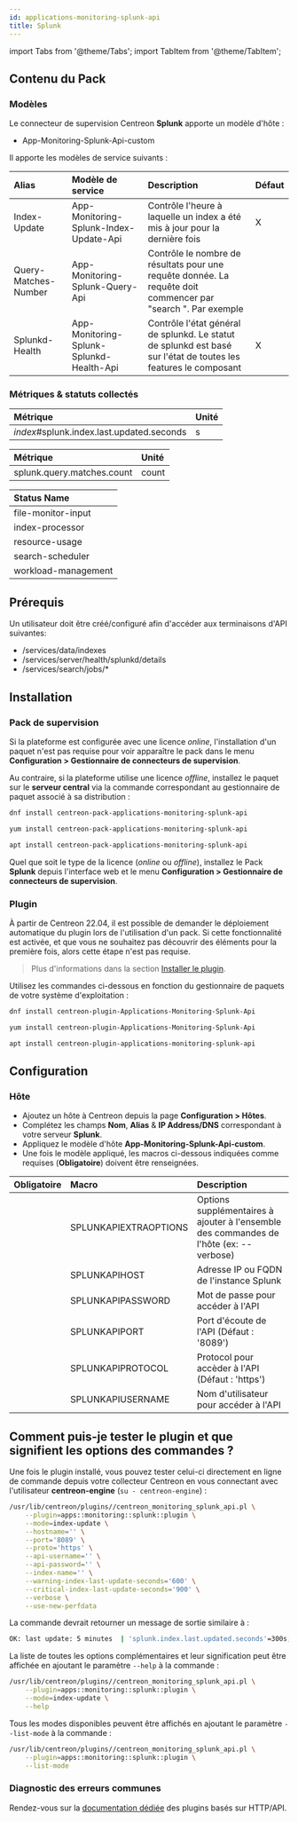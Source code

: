 ```yaml
---
id: applications-monitoring-splunk-api
title: Splunk
---
```

import Tabs from '@theme/Tabs';
import TabItem from '@theme/TabItem';


## Contenu du Pack

### Modèles

Le connecteur de supervision Centreon **Splunk** apporte un modèle d'hôte :

* App-Monitoring-Splunk-Api-custom

Il apporte les modèles de service suivants :

| Alias                | Modèle de service                        | Description                                                                                                      | Défaut |
|:---------------------|:-----------------------------------------|:-----------------------------------------------------------------------------------------------------------------|:-------|
| Index-Update         | App-Monitoring-Splunk-Index-Update-Api   | Contrôle l'heure à laquelle un index a été mis à jour pour la dernière fois                                      | X      |
| Query-Matches-Number | App-Monitoring-Splunk-Query-Api          | Contrôle le nombre de résultats pour une requête donnée. La requête doit commencer par "search ". Par exemple    |        |
| Splunkd-Health       | App-Monitoring-Splunk-Splunkd-Health-Api | Contrôle l'état général de splunkd. Le statut de splunkd est basé sur l'état de toutes les features le composant | X      |

### Métriques & statuts collectés

<Tabs groupId="sync">
<TabItem value="Index-Update" label="Index-Update">

| Métrique                                  | Unité |
|:------------------------------------------|:------|
| *index*#splunk.index.last.updated.seconds | s     |

</TabItem>
<TabItem value="Query-Matches-Number" label="Query-Matches-Number">

| Métrique                   | Unité |
|:---------------------------|:------|
| splunk.query.matches.count | count |

</TabItem>
<TabItem value="Splunkd-Health" label="Splunkd-Health">

| Status Name         |
|:--------------------|
| file-monitor-input  |
| index-processor     |
| resource-usage      |
| search-scheduler    |
| workload-management |

</TabItem>
</Tabs>

## Prérequis

Un utilisateur doit être créé/configuré afin d'accéder aux terminaisons d'API suivantes: 
- /services/data/indexes
- /services/server/health/splunkd/details
- /services/search/jobs/*

## Installation

### Pack de supervision

Si la plateforme est configurée avec une licence *online*, l'installation d'un paquet
n'est pas requise pour voir apparaître le pack dans le menu **Configuration > Gestionnaire de connecteurs de supervision**.

Au contraire, si la plateforme utilise une licence *offline*, installez le paquet
sur le **serveur central** via la commande correspondant au gestionnaire de paquet
associé à sa distribution :

<Tabs groupId="sync">
<TabItem value="Alma / RHEL / Oracle Linux 8" label="Alma / RHEL / Oracle Linux 8">

```bash
dnf install centreon-pack-applications-monitoring-splunk-api
```

</TabItem>
<TabItem value="CentOS 7" label="CentOS 7">

```bash
yum install centreon-pack-applications-monitoring-splunk-api
```

</TabItem>
<TabItem value="Debian 11" label="Debian 11">

```bash
apt install centreon-pack-applications-monitoring-splunk-api
```

</TabItem>
</Tabs>

Quel que soit le type de la licence (*online* ou *offline*), installez le Pack **Splunk**
depuis l'interface web et le menu **Configuration > Gestionnaire de connecteurs de supervision**.

### Plugin

À partir de Centreon 22.04, il est possible de demander le déploiement automatique
du plugin lors de l'utilisation d'un pack. Si cette fonctionnalité est activée, et
que vous ne souhaitez pas découvrir des éléments pour la première fois, alors cette
étape n'est pas requise.

> Plus d'informations dans la section [Installer le plugin](/docs/monitoring/pluginpacks#installer-le-plugin).

Utilisez les commandes ci-dessous en fonction du gestionnaire de paquets de votre système d'exploitation :

<Tabs groupId="sync">
<TabItem value="Alma / RHEL / Oracle Linux 8" label="Alma / RHEL / Oracle Linux 8">

```bash
dnf install centreon-plugin-Applications-Monitoring-Splunk-Api
```

</TabItem>
<TabItem value="CentOS 7" label="CentOS 7">

```bash
yum install centreon-plugin-Applications-Monitoring-Splunk-Api
```

</TabItem>
<TabItem value="Debian 11" label="Debian 11">

```bash
apt install centreon-plugin-applications-monitoring-splunk-api
```

</TabItem>
</Tabs>

## Configuration

### Hôte

* Ajoutez un hôte à Centreon depuis la page **Configuration > Hôtes**.
* Complétez les champs **Nom**, **Alias** & **IP Address/DNS** correspondant à votre serveur **Splunk**.
* Appliquez le modèle d'hôte **App-Monitoring-Splunk-Api-custom**.
* Une fois le modèle appliqué, les macros ci-dessous indiquées comme requises (**Obligatoire**) doivent être renseignées.

| Obligatoire | Macro                 | Description                                                                            |
|:------------|:----------------------|:---------------------------------------------------------------------------------------|
|             | SPLUNKAPIEXTRAOPTIONS | Options supplémentaires à ajouter à l'ensemble des commandes de l'hôte (ex: --verbose) |
|             | SPLUNKAPIHOST         | Adresse IP ou FQDN de l'instance Splunk                                                |
|             | SPLUNKAPIPASSWORD     | Mot de passe pour accéder à l'API                                                      |
|             | SPLUNKAPIPORT         | Port d'écoute de l'API (Défaut : '8089')                                               |
|             | SPLUNKAPIPROTOCOL     | Protocol pour accèder à l'API (Défaut : 'https')                                       |
|             | SPLUNKAPIUSERNAME     | Nom d'utilisateur pour accéder à l'API                                                 |

## Comment puis-je tester le plugin et que signifient les options des commandes ?

Une fois le plugin installé, vous pouvez tester celui-ci directement en ligne
de commande depuis votre collecteur Centreon en vous connectant avec
l'utilisateur **centreon-engine** (`su - centreon-engine`) :

```bash
/usr/lib/centreon/plugins//centreon_monitoring_splunk_api.pl \
    --plugin=apps::monitoring::splunk::plugin \
    --mode=index-update \
    --hostname='' \
    --port='8089' \
    --proto='https' \
    --api-username='' \
    --api-password='' \
    --index-name='' \
    --warning-index-last-update-seconds='600' \
    --critical-index-last-update-seconds='900' \
    --verbose \
    --use-new-perfdata
```

La commande devrait retourner un message de sortie similaire à :

```bash
OK: last update: 5 minutes  | 'splunk.index.last.updated.seconds'=300s;;;0; 
```

La liste de toutes les options complémentaires et leur signification peut être
affichée en ajoutant le paramètre `--help` à la commande :

```bash
/usr/lib/centreon/plugins//centreon_monitoring_splunk_api.pl \
    --plugin=apps::monitoring::splunk::plugin \
    --mode=index-update \
    --help
```

Tous les modes disponibles peuvent être affichés en ajoutant le paramètre
`--list-mode` à la commande :

```bash
/usr/lib/centreon/plugins//centreon_monitoring_splunk_api.pl \
    --plugin=apps::monitoring::splunk::plugin \
    --list-mode
```

### Diagnostic des erreurs communes

Rendez-vous sur la [documentation dédiée](../getting-started/how-to-guides/troubleshooting-plugins.md#http-and-api-checks)
des plugins basés sur HTTP/API.